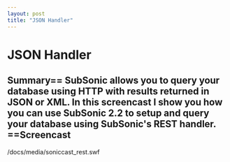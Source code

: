 ```yaml
---
layout: post
title: "JSON Handler"
---
```


# JSON Handler



<h2>Summary== SubSonic allows you to query your database using HTTP with results returned in JSON or XML. In this screencast I show you how you can use SubSonic 2.2 to setup and query your database using SubSonic's REST handler.  ==Screencast</h2>

 <swf height="628" width="767">/docs/media/soniccast_rest.swf</swf>
